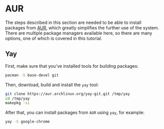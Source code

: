 # AUR

The steps described in this section are needed to be able to install packages from [AUR](https://aur.archlinux.org/), which greatly simplifies the further use of the system. There are multiple package managers available here, so there are many options, one of which is covered in this tutorial.

## Yay

First, make sure that you've installed tools for building packages:

```sh
pacman -S base-devel git
```

Then, download, build and install the `yay` tool:

```sh
git clone https://aur.archlinux.org/yay-git.git /tmp/yay
cd /tmp/yay
makepkg -si
```

After that, you can install packages from `AUR` using `yay`, for example:

```sh
yay -S google-chrome
```
